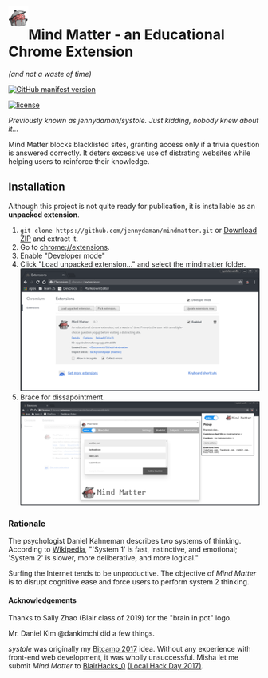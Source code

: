 <img align="left" height="40em" src="/assets/brain-in-pot_alpha.png">

# Mind Matter - an Educational Chrome Extension

*(and not a waste of time)*

[![GitHub manifest version](https://img.shields.io/github/manifest-json/v/jennydaman/mindmatter.svg)](https://github.com/jennydaman/mindmatter/blob/master/manifest.json)

[![license](https://img.shields.io/github/license/jennydaman/mindmatter.svg)](https://github.com/jennydaman/mindmatter/blob/master/LICENSE.txt)

*Previously known as jennydaman/systole.*
*Just kidding, nobody knew about it...*

Mind Matter blocks blacklisted sites, granting access only if a trivia question is answered correctly. It deters excessive use of distrating websites while helping users to reinforce their knowledge.


## Installation

Although this project is not quite ready for publication, it is installable as an **unpacked extension**.

1. `git clone https://github.com/jennydaman/mindmatter.git` or [Download ZIP](https://github.com/jennydaman/mindmatter/archive/master.zip) and extract it.
2. Go to [chrome://extensions](chrome://extensions).
3. Enable "Developer mode"
4. Click "Load unpacked extension..." and select the mindmatter folder.
![Google Chrome extensions page](docs/img/chrome-extensions-page.png)
5. Brace for dissapointment. 
![Mind Matter Blacklist options page screenshot](docs/img/blacklist-screenshot.png)

### Rationale

The psychologist Daniel Kahneman describes two systems of thinking. According to [Wikipedia](https://en.wikipedia.org/wiki/Thinking_Fast_and_Slow), "'System 1' is fast, instinctive, and emotional; 'System 2' is slower, more deliberative, and more logical."

Surfing the Internet tends to be unproductive. The objective of *Mind Matter* is to disrupt cognitive ease and force users to perform system 2 thinking.


#### Acknowledgements

Thanks to Sally Zhao (Blair class of 2019) for the "brain in pot" logo.

Mr. Daniel Kim @dankimchi did a few things.

*systole* was originally my [Bitcamp 2017](https://devpost.com/software/systole) idea. Without any experience with front-end web development, it was wholly unsuccessful. Misha let me submit *Mind Matter* to [BlairHacks_0](http://hacks.mbhs.edu/) [(Local Hack Day 2017)](https://localhackday.mlh.io/).
